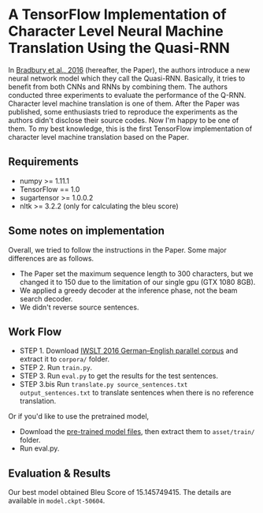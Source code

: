 # A TensorFlow Implementation of Character Level Neural Machine Translation Using the Quasi-RNN

In [Bradbury et al., 2016](https://arxiv.org/abs/1611.01576) (hereafter, the Paper), the authors introduce a new neural network model which they call the Quasi-RNN. Basically, it tries to benefit from both CNNs and RNNs by combining them. The authors conducted three experiments to evaluate the performance of the Q-RNN. Character level machine translation is one of them. After the Paper was published, some enthusiasts tried to reproduce the experiments as the authors didn't disclose their source codes. Now I'm happy to be one of them. To my best knowledge, this is the first TensorFlow implementation of character level machine translation based on the Paper.

## Requirements
  * numpy >= 1.11.1
  * TensorFlow == 1.0
  * sugartensor >= 1.0.0.2
  * nltk >= 3.2.2 (only for calculating the bleu score)

## Some notes on implementation

Overall, we tried to follow the instructions in the Paper. Some major differences are as follows.

* The Paper set the maximum sequence length to 300 characters, but we changed it to 150 due to the limitation of our single gpu (GTX 1080 8GB).
* We applied a greedy decoder at the inference phase, not the beam search decoder.
* We didn't reverse source sentences.

## Work Flow

* STEP 1. Download [IWSLT 2016 German–English parallel corpus](https://wit3.fbk.eu/download.php?release=2016-01&type=texts&slang=de&tlang=en) and extract it to `corpora/` folder.
* STEP 2. Run `train.py`.
* STEP 3. Run `eval.py` to get the results for the test sentences.
* STEP 3.bis Run `translate.py source_sentences.txt output_sentences.txt` to translate sentences when there is no reference translation.

Or if you'd like to use the pretrained model,

* Download the [pre-trained model files](https://dl.dropboxusercontent.com/u/42868014/qrnn/qrnn.tar.gz), then extract them to `asset/train/` folder.
* Run eval.py.

## Evaluation & Results

Our best model obtained Bleu Score of 15.145749415. The details are available in `model.ckpt-50604`. 


	







